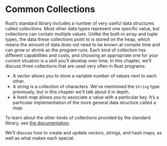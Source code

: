 # Common Collections

Rust’s standard library includes a number of very useful data structures called *collections*. Most other data types represent one specific value, but collections can contain multiple values. Unlike the built-in array and tuple types, the data these collections point to is stored on the heap, which means the amount of data does not need to be known at compile time and can grow or shrink as the program runs. Each kind of collection has different capabilities and costs, and choosing an appropriate one for your current situation is a skill you’ll develop over time. In this chapter, we’ll discuss three collections that are used very often in Rust programs:

* A *vector* allows you to store a variable number of values next to each other.
* A *string* is a collection of characters. We’ve mentioned the `String` type previously, but in this chapter we’ll talk about it in depth.
* A *hash map* allows you to associate a value with a particular key. It’s a particular implementation of the more general data structure called a *map*.

To learn about the other kinds of collections provided by the standard library, see [the documentation][collections].

We’ll discuss how to create and update vectors, strings, and hash maps, as well as what makes each special.

[collections]: ../std/collections/index.html
